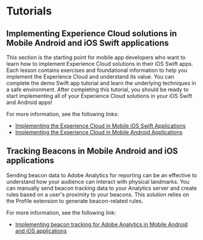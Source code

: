 # Tutorials

## Implementing Experience Cloud solutions in Mobile Android and iOS Swift applications

This section is the starting point for mobile app developers who want to learn how to implement Experience Cloud solutions in their iOS Swift apps. Each lesson contains exercises and foundational information to help you implement the Experience Cloud and understand its value. You can complete the demo Swift app tutorial and learn the underlying techniques in a safe environment. After completing this tutorial, you should be ready to start implementing all of your Experience Cloud solutions in your iOS Swift and Android apps!

For more information, see the following links:

* [Implementing the Experience Cloud in Mobile iOS Swift Applications](https://docs.adobe.com/content/help/en/experience-cloud/implementing-in-mobile-ios-swift-apps-with-launch/index.html)
* [Implementing the Experience Cloud in Mobile Android Applications](https://docs.adobe.com/content/help/en/experience-cloud/implementing-in-mobile-android-apps-with-launch/index.html)

## Tracking Beacons in Mobile Android and iOS applications

Sending beacon data to Adobe Analytics for reporting can be an effective to understand how your audience can interact with physical landmarks. You can manually send beacon tracking data to your Analytics server and create rules based on a user's proximity to your beacons. This solution relies on the Profile extension to generate beacon-related rules.

For more information, see the following link:

* [Implementing beacon tracking for Adobe Analytics in Mobile Android and iOS applications](https://github.com/Adobe-Marketing-Cloud/aep-sdks-documentation/tree/415ad4c45b0bddcb6879a7403d8c2922f154ef8b/resources/user-guides/track-beacon.md)

